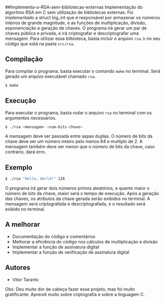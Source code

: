 ##Implementa-o-RSA-sem-bibliotecas-externas
Implementação do algoritmo RSA em C sem utilização de bibliotecas externas. Foi implementado a struct big_int que é responsável por armazenar os números inteiros de grande magnitude, e as funções de multiplicação, divisão, exponenciação e geração de chaves. O programa irá gerar um par de chaves pública e privada, e irá criptografar e descriptografar uma mensagem. Para utilizar essa bilbioteca, basta incluir o arquivo `rsa.h` no seu código que está na pasta `src/rsa`.

## Compilação
Para compilar o programa, basta executar o comando `make` no terminal. Será gerado um arquivo executável chamado `rsa`.

```bash
$ make
```

## Execução
Para executar o programa, basta rodar o arquivo `rsa` no terminal com os argumentos necessários.

```bash
$ ./rsa <mensagem> <num-bits-chave>
```

A mensagem deve ser passada entre aspas duplas. O número de bits da chave deve ser um número inteiro pelo menos 64 e multiplo de 2. A mensagem também deve ser menor que o número de bits da chave, caso contrário, dará erro.

## Exemplo
```bash
$ ./rsa "Hello, World!" 128
```

O programa irá gerar dois números primos aleatórios, e quanto maior o número de bits da chave, maior será o tempo de execução. Após a geração das chaves, os atributos da chave gerada serão exibidos no terminal. A mensagem será criptografada e descriptografada, e o resultado será exibido no terminal.

## A melhorar
- Documentação do código e comentários
- Melhorar a eficiência do código nos cálculos de multiplicação e divisão
- Implementar a função de assinatura digital
- Implementar a função de verificação de assinatura digital

## Autores
- Vitor Taranto


Obs: Deu muito dor de cabeça fazer esse projeto, mas foi muito gratificante. Aprendi muito sobre criptografia e sobre a linguagem C.
